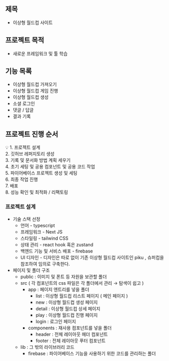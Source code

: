 ## 제목

- 이상형 월드컵 사이트

## 프로젝트 목적

- 새로운 프레임워크 및 툴 학습

## 기능 목록

- 이상형 월드컵 가져오기
- 이상형 월드컵 게임 진행
- 이상형 월드컵 생성
- 소셜 로그인
- 댓글 / 답글
- 결과 기록

## 프로젝트 진행 순서

<aside>
💡 1. 프로젝트 설계 <br/>
2. 깃허브 레퍼지토리 생성 <br/>
3. 기록 및 문서화 방법 계획 세우기 <br/>
4. 초기 세팅 및 공용 컴포넌트 및 공용 코드 작업 <br/>
5. 파이어베이스 프로젝트 생성 및 세팅 <br/>
6. 최종 작업 진행 <br/>
7. 배포 <br/>
8. 성능 확인 및 최적화 / 리팩토링

</aside>

### 프로젝트 설계

- 기술 스택 선정
    - 언어 - typescript
    - 프레임워크 - Next JS
    - 스타일링 - tailwind CSS
    - 상태 관리 - react hook 혹은 zustand
    - 백엔드 기능 및 서비스 배포 - firebase
    - UI 디자인 - 디자인은 따로 없이 기존 이상형 월드컵 사이트인 piku , 슈퍼컵을 참조하여 임의로 구축한다.
- 페이지 및 폴더 구조
    - public : 이미지 및 폰트 등 자원을 보관할 폴더
    - src ( 각 컴포넌트의 css 파일은 각 폴더에서 관리 → 탐색이 쉽고  )
        - app : 페이지 엔트리를 넣을 폴더
            - list : 이상형 월드컵 리스트 페이지 ( 메인 페이지 )
            - new : 이상형 월드컵 생성 페이지
            - detail : 이상형 월드컵 상세 페이지
            - play : 이상형 월드컵 진행 페이지
            - login : 로그인 페이지
        - components : 재사용 컴포넌트를 넣을 폴더
            - header : 전체 레이아웃 헤더 컴포넌트
            - footer : 전체 레이아웃 푸터 컴포넌트
    - lib : 그 밖의 라이브러리 코드
        - firebase :  파이어베이스 기능을 사용하기 위한 코드를 관리하는 폴더
